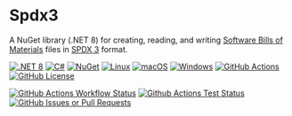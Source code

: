 # Spdx3

A NuGet library (.NET 8) for creating, reading, and
writing [Software Bills of Materials](https://www.ntia.gov/page/software-bill-materials) files
in [SPDX 3](https://spdx.github.io/spdx-spec/v3.0.1/) format.

[![.NET 8](https://img.shields.io/badge/.NET-8.0.x-blue)]()
[![C#](https://custom-icon-badges.demolab.com/badge/C%23-%23239120.svg?logo=cshrp&logoColor=white)]()
[![NuGet](https://img.shields.io/badge/NuGet-004880?logo=nuget&logoColor=fff)]()
[![Linux](https://img.shields.io/badge/Linux-FCC624?logo=linux&logoColor=black)]()
[![macOS](https://img.shields.io/badge/macOS-000000?logo=apple&logoColor=F0F0F0)]()
[![Windows](https://custom-icon-badges.demolab.com/badge/Windows-0078D6?logo=windows11&logoColor=white)]()
[![GitHub Actions](https://img.shields.io/badge/GitHub_Actions-2088FF?logo=github-actions&logoColor=white)]()
[![GitHub License](https://img.shields.io/github/license/mharrah/Spdx3)]()

[![GitHub Actions Workflow Status](https://img.shields.io/github/actions/workflow/status/mharrah/Spdx3/ci.yml)]()
[![Github Actions Test Status](https://gist.githubusercontent.com/mharrah/e434f7b17274a026c153482b64e5cf91/raw/badge.svg)]()
[![GitHub Issues or Pull Requests](https://img.shields.io/github/issues/mharrah/Spdx3)]()
